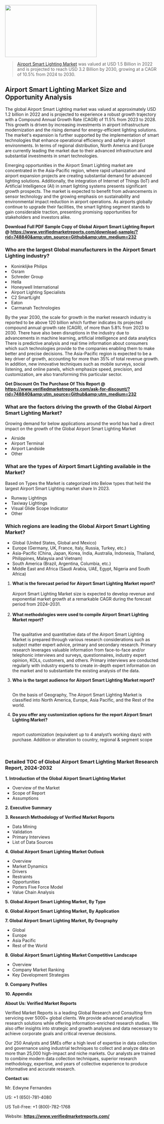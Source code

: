 <img src="https://ffe5etoiles.com/wp-content/uploads/2024/12/MST1-300x171.png" alt="" width="300" height="171" class="alignnone size-medium wp-image-20088" /><blockquote><p><p><a href="https://www.verifiedmarketreports.com/download-sample/?rid=748840&utm_source=Github&utm_medium=232" target="_blank">Airport Smart Lighting Market</a> was valued at USD 1.5 Billion in 2022 and is projected to reach USD 3.2 Billion by 2030, growing at a CAGR of 10.5% from 2024 to 2030.</p></blockquote><p><h2>Airport Smart Lighting Market Size and Opportunity Analysis</h2><p>The global Airport Smart Lighting market was valued at approximately USD 1.2 billion in 2022 and is projected to experience a robust growth trajectory with a Compound Annual Growth Rate (CAGR) of 11.5% from 2023 to 2028. This growth is driven by increasing investments in airport infrastructure modernization and the rising demand for energy-efficient lighting solutions. The market's expansion is further supported by the implementation of smart technologies that enhance operational efficiency and safety in airport environments. In terms of regional distribution, North America and Europe are currently leading the market due to their advanced infrastructure and substantial investments in smart technologies.</p><p>Emerging opportunities in the Airport Smart Lighting market are concentrated in the Asia-Pacific region, where rapid urbanization and airport expansion projects are creating substantial demand for advanced lighting solutions. Additionally, the integration of Internet of Things (IoT) and Artificial Intelligence (AI) in smart lighting systems presents significant growth prospects. The market is expected to benefit from advancements in sensor technology and the growing emphasis on sustainability and environmental impact reduction in airport operations. As airports globally continue to upgrade their facilities, the smart lighting segment stands to gain considerable traction, presenting promising opportunities for stakeholders and investors alike.</p></p><p class=""><strong>Download Full PDF Sample Copy of Global Airport Smart Lighting Report @ <a href="https://www.verifiedmarketreports.com/download-sample/?rid=748840&amp;utm_source=Github&amp;utm_medium=232" target="_blank">https://www.verifiedmarketreports.com/download-sample/?rid=748840&amp;utm_source=Github&amp;utm_medium=232</a></strong></p><h3 id="" class="">Who are the largest Global manufacturers in the Airport Smart Lighting industry?</h3><p><li> Koninklijke Philips</li><li> Osram</li><li> Schreder Group</li><li> Hella</li><li> Honeywell International</li><li> Airport Lighting Specialists</li><li> C2 SmartLight</li><li> Eaton</li><li> Carmanah Technologies</li></p><div class=""><div class="" dir="" data-message-author-role="" data-message-id="" data-message-model-slug=""><div class=""><div class=""><div class=""><div class="" dir="" data-message-author-role="" data-message-id="" data-message-model-slug=""><div class=""><div class=""><p>By the year 2030, the scale for growth in the market research industry is reported to be above 120 billion which further indicates its projected compound annual growth rate (CAGR), of more than 5.8% from 2023 to 2030. There have also been disruptions in the industry due to advancements in machine learning, artificial intelligence and data analytics There is predictive analysis and real time information about consumers which such technologies provide to the companies enabling them to make better and precise decisions. The Asia-Pacific region is expected to be a key driver of growth, accounting for more than 35% of total revenue growth. In addition, new innovative techniques such as mobile surveys, social listening, and online panels, which emphasize speed, precision, and customization, are also transforming this particular sector.</p><p><strong>Get Discount On The Purchase Of This Report @&nbsp; <a href="https://www.verifiedmarketreports.com/ask-for-discount/?rid=748840&amp;utm_source=Github&amp;utm_medium=232" target="_blank">https://www.verifiedmarketreports.com/ask-for-discount/?rid=748840&amp;utm_source=Github&amp;utm_medium=232</a></strong></p></div></div></div></div></div></div></div></div><h3 id="" class="">What are the factors driving the growth of the Global Airport Smart Lighting Market?</h3><p id="" class="">Growing demand for below applications around the world has had a direct impact on the growth of the Global Airport Smart Lighting Market</p><p id="" class=""><li> Airside</li><li> Airport Terminal</li><li> Airport Landside</li><li> Other</li></p><h3 id="" class="">What are the types of Airport Smart Lighting available in the Market?</h3><p id="" class="">Based on Types the Market is categorized into Below types that held the largest Airport Smart Lighting market share In 2023.</p><p id="" class=""><li> Runway Lightings</li><li> Taxiway Lightings</li><li> Visual Glide Scope Indicator</li><li> Other</li></p><h3 id="" class="">Which regions are leading the Global Airport Smart Lighting Market?</h3><ul><li>Global (United States, Global and Mexico)</li><li>Europe (Germany, UK, France, Italy, Russia, Turkey, etc.)</li><li>Asia-Pacific (China, Japan, Korea, India, Australia, Indonesia, Thailand, Philippines, Malaysia and Vietnam)</li><li>South America (Brazil, Argentina, Columbia, etc.)</li><li>Middle East and Africa (Saudi Arabia, UAE, Egypt, Nigeria and South Africa)</li></ul><p><ol><li><strong>What is the forecast period for Airport Smart Lighting Market report?<br /></strong><br /><span data-sheets-root="1" data-sheets-value="{&quot;1&quot;:2,&quot;2&quot;:&quot;XXXX size is expected to develop revenue and exponential market growth at a remarkable CAGR during the forecast period from 2024&ndash;2030.&quot;}" data-sheets-userformat="{&quot;2&quot;:12674,&quot;4&quot;:{&quot;1&quot;:2,&quot;2&quot;:16776960},&quot;10&quot;:2,&quot;11&quot;:0,&quot;15&quot;:&quot;Arial&quot;,&quot;16&quot;:12}">Airport Smart Lighting Market size is expected to develop revenue and exponential market growth at a remarkable CAGR during the forecast period from 2024&ndash;2031.</span><br /><br /></li><li><strong>What methodologies were used to compile Airport Smart Lighting Market report?<br /><br /></strong><p>The qualitative and quantitative data of the&nbsp;Airport Smart Lighting Market is prepared through various research considerations such as subject matter expert advice, primary and secondary research. Primary research leverages valuable information from face-to-face and/or telephonic interviews and surveys, questionnaires, industry expert opinion, KOLs, customers, and others. Primary interviews are conducted regularly with industry experts to create in-depth expert information on the market and to substantiate the existing analysis of the data.&nbsp;</p></li><li><strong>Who is the target audience for Airport Smart Lighting Market report?<br /><br /></strong><p>On the basis of Geography, The&nbsp;Airport Smart Lighting Market is classified into North America, Europe, Asia Pacific, and the Rest of the world.</p></li><li><strong>Do you offer any customization options for the report Airport Smart Lighting Market?<br /><br /></strong><p>report customization (equivalent up to 4 analyst&rsquo;s working days) with purchase. Addition or alteration to country, regional &amp; segment scope</p><p>&nbsp;</p></li></ol></p><h3 id="" class="">Detailed TOC of Global Airport Smart Lighting Market Research Report, 2024-2032</h3><p id="" class=""><strong>1. Introduction of the Global Airport Smart Lighting Market</strong></p><ul><li>Overview of the Market</li><li>Scope of Report</li><li>Assumptions</li></ul><p id="" class=""><strong>2. Executive Summary</strong></p><p id="" class=""><strong>3. Research Methodology of&nbsp;Verified Market Reports</strong></p><ul><li>Data Mining</li><li>Validation</li><li>Primary Interviews</li><li>List of Data Sources</li></ul><p id="" class=""><strong>4. Global Airport Smart Lighting Market Outlook</strong></p><ul><li>Overview</li><li>Market Dynamics</li><li>Drivers</li><li>Restraints</li><li>Opportunities</li><li>Porters Five Force Model</li><li>Value Chain Analysis</li></ul><p id="" class=""><strong>5. Global Airport Smart Lighting Market, By&nbsp;Type</strong></p><p id="" class=""><strong>6. Global Airport Smart Lighting Market, By Application</strong></p><p id="" class=""><strong>7. Global Airport Smart Lighting Market, By Geography</strong></p><ul><li>Global</li><li>Europe</li><li>Asia Pacific</li><li>Rest of the World</li></ul><p id="" class=""><strong>8. Global Airport Smart Lighting Market Competitive Landscape</strong></p><ul><li>Overview</li><li>Company Market Ranking</li><li>Key Development Strategies</li></ul><p id="" class=""><strong>9. Company Profiles</strong></p><p id="" class=""><strong>10. Appendix</strong></p><p id="" class=""><strong>About Us: Verified Market Reports</strong></p><p id="" class="">Verified Market Reports is a leading Global Research and Consulting firm servicing over 5000+ global clients. We provide advanced analytical research solutions while offering information-enriched research studies. We also offer insights into strategic and growth analyses and data necessary to achieve corporate goals and critical revenue decisions.</p><p id="" class="">Our 250 Analysts and SMEs offer a high level of expertise in data collection and governance using industrial techniques to collect and analyze data on more than 25,000 high-impact and niche markets. Our analysts are trained to combine modern data collection techniques, superior research methodology, expertise, and years of collective experience to produce informative and accurate research.</p><p id="" class=""><strong>Contact us:</strong></p><p id="" class="">Mr. Edwyne Fernandes</p><p id="" class="">US: +1 (650)-781-4080</p><p id="" class="">US Toll-Free: +1 (800)-782-1768</p><p id="" class="">Website: <a target="" data-test-app-aware-link=""><strong>https://www.verifiedmarketreports.com/</strong></a></p>

